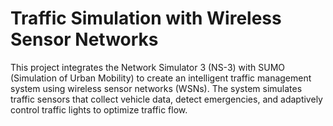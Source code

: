 # Traffic Simulation with Wireless Sensor Networks
 This project integrates the Network Simulator 3 (NS-3) with SUMO (Simulation of Urban Mobility) to create an intelligent traffic management system using wireless sensor networks (WSNs). The system simulates traffic sensors that collect vehicle data, detect emergencies, and adaptively control traffic lights to optimize traffic flow.

